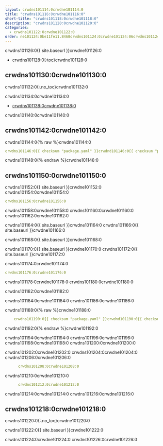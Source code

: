 ```yaml
---
layout: crwdns101114:0crwdne101114:0
title: "crwdns101116:0crwdne101116:0"
short-title: "crwdns101118:0crwdne101118:0"
description: "crwdns101120:0crwdne101120:0"
categories:
  - crwdns101122:0crwdne101122:0
order: ne101124:0be11fe11.8460crwdns101124:0crwdne101124:06crwdns101124:0crwdne101124:05crwdns101124:0crwdne101124:0
---
```

crwdns101126:0{{ site.baseurl }}crwdne101126:0

- crwdns101128:0{:toc}crwdne101128:0

## crwdns101130:0crwdne101130:0

crwdns101132:0{:.no_toc}crwdne101132:0

crwdns101134:0crwdne101134:0

- <a href="crwdns101136:0crwdne101136:0"
target="_blank">crwdns101138:0crwdne101138:0</a>

crwdns101140:0crwdne101140:0

## crwdns101142:0crwdne101142:0

crwdns101144:0{% raw %}crwdne101144:0

```yaml
crwdns101146:0{{ checksum "package.yaml" }}crwdnd101146:0{{ checksum "package.yaml" }}crwdne101146:0

```

crwdns101148:0{% endraw %}crwdne101148:0

## crwdns101150:0crwdne101150:0

crwdns101152:0{{ site.baseurl }}crwdne101152:0 crwdns101154:0crwdne101154:0

```yaml
crwdns101156:0crwdne101156:0
```

crwdns101158:0crwdne101158:0 crwdns101160:0crwdne101160:0 crwdns101162:0crwdne101162:0

crwdns101164:0{{ site.baseurl }}crwdne101164:0 crwdns101166:0{{ site.baseurl }}crwdne101166:0

crwdns101168:0{{ site.baseurl }}crwdne101168:0

crwdns101170:0{{ site.baseurl }}crwdne101170:0 crwdns101172:0{{ site.baseurl }}crwdne101172:0

crwdns101174:0crwdne101174:0

```yaml
crwdns101176:0crwdne101176:0
```

crwdns101178:0crwdne101178:0 crwdns101180:0crwdne101180:0

crwdns101182:0crwdne101182:0

crwdns101184:0crwdne101184:0 crwdns101186:0crwdne101186:0

crwdns101188:0{% raw %}crwdne101188:0

```yaml
    crwdns101190:0{{ checksum "package.yaml" }}crwdnd101190:0{{ checksum "package.yaml" }}crwdne101190:0
```

crwdns101192:0{% endraw %}crwdne101192:0

crwdns101194:0crwdne101194:0 crwdns101196:0crwdne101196:0 crwdns101198:0crwdne101198:0 crwdns101200:0crwdne101200:0

crwdns101202:0crwdne101202:0 crwdns101204:0crwdne101204:0 crwdns101206:0crwdne101206:0

```yaml
      crwdns101208:0crwdne101208:0
```

crwdns101210:0crwdne101210:0

```yaml
      crwdns101212:0crwdne101212:0
```

crwdns101214:0crwdne101214:0 crwdns101216:0crwdne101216:0

## crwdns101218:0crwdne101218:0

crwdns101220:0{:.no_toc}crwdne101220:0

crwdns101222:0{{ site.baseurl }}crwdne101222:0

crwdns101224:0crwdne101224:0 crwdns101226:0crwdne101226:0